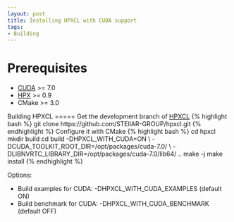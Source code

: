 ```yaml
---
layout: post
title: Installing HPXCL with CUDA support
tags:
- Building
---
```

Prerequisites
=====
<ul>
<li><a href="https://developer.nvidia.com/cuda-toolkit">CUDA</a> >= 7.0</li>
<li><a href="https://github.com/STEllAR-GROUP/hpx">HPX</a> >= 0.9</li>
<li>CMake >= 3.0</li>
</ul>
Building HPXCL 
=====
Get the development branch of <a href="https://github.com/STEllAR-GROUP/hpxcl">HPXCL</a>
{% highlight bash  %}
git clone https://github.com/STEllAR-GROUP/hpxcl.git
{% endhighlight %}
Configure it with CMake
{% highlight bash  %}
cd hpxcl
mkdir build
cd build
-DHPXCL_WITH_CUDA=ON \
-DCUDA_TOOLKIT_ROOT_DIR=/opt/packages/cuda-7.0/ \
-DLIBNVRTC_LIBRARY_DIR=/opt/packages/cuda-7.0/lib64/ .. 
make -j 
make install
{% endhighlight %}

Options:
<ul>
<li>Build examples for CUDA:  -DHPXCL_WITH_CUDA_EXAMPLES (default ON)</li>
<li>Build benchmark for CUDA: -DHPXCL_WITH_CUDA_BENCHMARK (default OFF)</li>
<ul>
